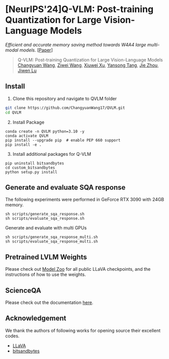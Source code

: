 # [NeurIPS'24]Q-VLM: Post-training Quantization for Large Vision-Language Models

*Efficient and accurate memory saving method towards W4A4 large multi-modal models.* [[Paper](https://arxiv.org/abs/2410.08119)]

> Q-VLM: Post-training Quantization for Large Vision-Language Models  
> [Changyuan Wang](https://changyuanwang17.github.io), [Ziwei Wang](https://ziweiwangthu.github.io), [Xiuwei Xu](https://xuxw98.github.io/), [Yansong Tang](https://andytang15.github.io), [Jie Zhou](https://scholar.google.com/citations?user=6a79aPwAAAAJ&hl=en&authuser=1), [Jiwen Lu](http://ivg.au.tsinghua.edu.cn/Jiwen_Lu/)


## Install

1. Clone this repository and navigate to QVLM folder
```bash
git clone https://github.com/ChangyuanWang17/QVLM.git
cd QVLM
```

2. Install Package
```Shell
conda create -n QVLM python=3.10 -y
conda activate QVLM
pip install --upgrade pip  # enable PEP 660 support
pip install -e .
```

3. Install additional packages for Q-VLM
```Shell
pip uninstall bitsandbytes
cd custom_bitsandbytes
python setup.py install
```

## Generate and evaluate SQA response
The following experiments were performed in GeForce RTX 3090 with 24GB memory.
```Shell
sh scripts/generate_sqa_response.sh
sh scripts/evaluate_sqa_response.sh
```
Generate and evaluate with multi GPUs
```Shell
sh scripts/generate_sqa_response_multi.sh
sh scripts/evaluate_sqa_response_multi.sh
```

## Pretrained LVLM Weights
Please check out [Model Zoo](https://github.com/haotian-liu/LLaVA/blob/main/docs/MODEL_ZOO.md) for all public LLaVA checkpoints, and the instructions of how to use the weights.

## ScienceQA

Please check out the documentation [here](https://github.com/haotian-liu/LLaVA/blob/main/docs/ScienceQA.md).


## Acknowledgement
We thank the authors of following works for opening source their excellent codes.
- [LLaVA](https://github.com/haotian-liu/LLaVA)
- [bitsandbytes](https://github.com/bitsandbytes-foundation/bitsandbytes)

